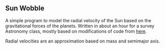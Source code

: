 ## Sun Wobble

A simple program to model the radial velocity of the Sun based on the gravitational forces of the planets. Written in about an hour for a survey Astronomy class, mostly based on modifications of code from [here](https://jakevdp.github.io/blog/2012/08/18/matplotlib-animation-tutorial/).

Radial velocities are an approximation based on mass and semimajor axis.
